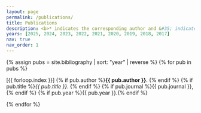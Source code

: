 ```yaml
---
layout: page
permalink: /publications/
title: Publications
description: <b>* indicates the corresponding author and &#35; indicates co-first authorship.</b>
years: [2025, 2024, 2023, 2022, 2021, 2020, 2019, 2018, 2017]
nav: true
nav_order: 1
---
```

<!-- _pages/publications.md -->
<!-- <div class="publications">

{%- for y in page.years %}
  <h2 class="year">{{y}}</h2>
  {% bibliography -f papers -q @*[year={{y}}]* %}
{% endfor %}

</div> -->




<div class="publications">
  {% assign pubs = site.bibliography | sort: "year" | reverse %}
  {% for pub in pubs %}
    <p>
      [{{ forloop.index }}]
      {% if pub.author %}<strong>{{ pub.author }}</strong>. {% endif %}
      {% if pub.title %}<em>{{ pub.title }}</em>. {% endif %}
      {% if pub.journal %}{{ pub.journal }}, {% endif %}
      {% if pub.year %}{{ pub.year }}.{% endif %}
    </p>
  {% endfor %}
</div>
